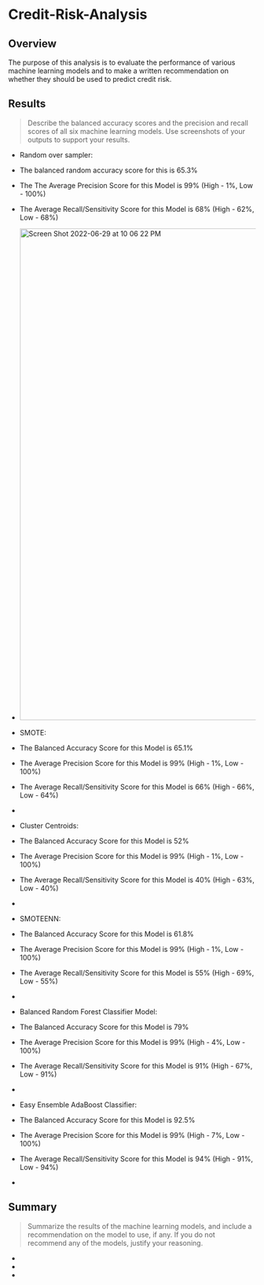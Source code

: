 # Credit-Risk-Analysis

## Overview
The purpose of this analysis is to evaluate the performance of various machine learning models and to make a written recommendation on whether they should be used to predict credit risk.

## Results
> Describe the balanced accuracy scores and the precision and recall scores of all six machine learning models. Use screenshots of your outputs to support your results.
* Random over sampler:
*   The balanced random accuracy score for this is 65.3%
*   The The Average Precision Score for this Model is 99% (High - 1%, Low - 100%)
*   The Average Recall/Sensitivity Score for this Model is 68% (High - 62%, Low - 68%)
*   <img width="999" alt="Screen Shot 2022-06-29 at 10 06 22 PM" src="https://user-images.githubusercontent.com/95602006/176584221-05b7b7f5-a25f-42bf-b9e9-a052a9039d0b.png">

* SMOTE:
*   The Balanced Accuracy Score for this Model is 65.1%
*   The Average Precision Score for this Model is 99% (High - 1%, Low - 100%)
*   The Average Recall/Sensitivity Score for this Model is 66% (High - 66%, Low - 64%)
*   
* Cluster Centroids:
*   The Balanced Accuracy Score for this Model is 52%
*   The Average Precision Score for this Model is 99% (High - 1%, Low - 100%)
*   The Average Recall/Sensitivity Score for this Model is 40% (High - 63%, Low - 40%)
*   
* SMOTEENN:
*   The Balanced Accuracy Score for this Model is 61.8%
*   The Average Precision Score for this Model is 99% (High - 1%, Low - 100%)
*   The Average Recall/Sensitivity Score for this Model is 55% (High - 69%, Low - 55%)
*   
* Balanced Random Forest Classifier Model:
*   The Balanced Accuracy Score for this Model is 79%
*   The Average Precision Score for this Model is 99% (High - 4%, Low - 100%)
*   The Average Recall/Sensitivity Score for this Model is 91% (High - 67%, Low - 91%)
*   
* Easy Ensemble AdaBoost Classifier:
*   The Balanced Accuracy Score for this Model is 92.5%
*   The Average Precision Score for this Model is 99% (High - 7%, Low - 100%)
*   The Average Recall/Sensitivity Score for this Model is 94% (High - 91%, Low - 94%)
*   




## Summary
> Summarize the results of the machine learning models, and include a recommendation on the model to use, if any. If you do not recommend any of the models, justify your reasoning.
*
*
*
